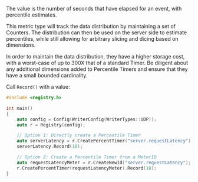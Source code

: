 The value is the number of seconds that have elapsed for an event, with percentile estimates.

This metric type will track the data distribution by maintaining a set of Counters. The
distribution can then be used on the server side to estimate percentiles, while still
allowing for arbitrary slicing and dicing based on dimensions.

In order to maintain the data distribution, they have a higher storage cost, with a worst-case of
up to 300X that of a standard Timer. Be diligent about any additional dimensions added to Percentile
Timers and ensure that they have a small bounded cardinality.

Call `Record()` with a value:

```cpp
#include <registry.h>

int main()
{
    auto config = Config(WriterConfig(WriterTypes::UDP));
    auto r = Registry(config);

    // Option 1: Directly create a Percentile Timer
    auto serverLatency = r.CreatePercentTimer("server.requestLatency");
    serverLatency.Record(10);

    // Option 2: Create a Percentile Timer from a MeterID
    auto requestLatencyMeter = r.CreateNewId("server.requestLatency");
    r.CreatePercentTimer(requestLatencyMeter).Record(10);
}
```
